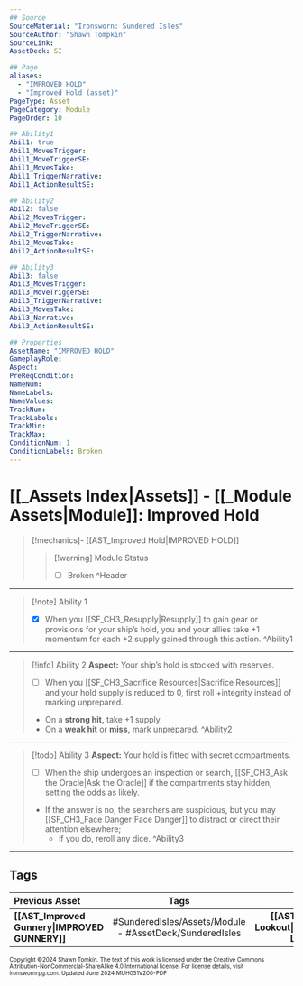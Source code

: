 ```yaml
---
## Source
SourceMaterial: "Ironsworn: Sundered Isles"
SourceAuthor: "Shawn Tompkin"
SourceLink: 
AssetDeck: SI

## Page
aliases:
  - "IMPROVED HOLD"
  - "Improved Hold (asset)"
PageType: Asset
PageCategory: Module
PageOrder: 10

## Ability1
Abil1: true
Abil1_MovesTrigger: 
Abil1_MoveTriggerSE: 
Abil1_MovesTake: 
Abil1_TriggerNarrative: 
Abil1_ActionResultSE: 

## Ability2
Abil2: false
Abil2_MovesTrigger: 
Abil2_MoveTriggerSE: 
Abil2_TriggerNarrative: 
Abil2_MovesTake: 
Abil2_ActionResultSE: 

## Ability3
Abil3: false
Abil3_MovesTrigger: 
Abil3_MoveTriggerSE: 
Abil3_TriggerNarrative: 
Abil3_MovesTake: 
Abil3_Narrative: 
Abil3_ActionResultSE: 

## Properties
AssetName: "IMPROVED HOLD"
GameplayRole: 
Aspect: 
PreReqCondition: 
NameNum: 
NameLabels: 
NameValues: 
TrackNum: 
TrackLabels: 
TrackMin: 
TrackMax: 
ConditionNum: 1
ConditionLabels: Broken
---
```


# [[_Assets Index|Assets]] - [[_Module Assets|Module]]: Improved Hold

> [!mechanics]- [[AST_Improved Hold|IMPROVED HOLD]]
> > [!warning] Module Status
> > - [ ] Broken ^Header
 ___

> [!note] Ability 1
> - [x] When you [[SF_CH3_Resupply|Resupply]] to gain gear or provisions for your ship’s hold, you and your allies take +1 momentum for each +2 supply gained through this action. ^Ability1
___
> [!info] Ability 2
> **Aspect:** Your ship’s hold is stocked with reserves.
> - [ ] When you [[SF_CH3_Sacrifice Resources|Sacrifice Resources]] and your hold supply is reduced to 0, first roll +integrity instead of marking unprepared.
> - On a **strong hit,** take +1 supply.
> - On a **weak hit** or **miss,** mark unprepared. ^Ability2
___
> [!todo] Ability 3
> **Aspect:** Your hold is fitted with secret compartments.
> - [ ] When the ship undergoes an inspection or search, [[SF_CH3_Ask the Oracle|Ask the Oracle]] if the compartments stay hidden, setting the odds as likely.
> - If the answer is no, the searchers are suspicious, but you may [[SF_CH3_Face Danger|Face Danger]] to distract or direct their attention elsewhere;
> 	- if you do, reroll any dice. ^Ability3
___
## Tags

| Previous Asset | Tags | Next Asset |
| :--- | :---: | ---: |
| **[[AST_Improved Gunnery\|IMPROVED GUNNERY]]** | #SunderedIsles/Assets/Module - #AssetDeck/SunderedIsles | **[[AST_Improved Lookout\|IMPROVED LOOKOUT]]** |

<font size=-2>Copyright ©2024 Shawn Tomkin. The text of this work is licensed under the Creative Commons Attribution-NonCommercial-ShareAlike 4.0 International license. For license details, visit ironswornrpg.com. Updated June 2024 MUH051V200-PDF</font>

